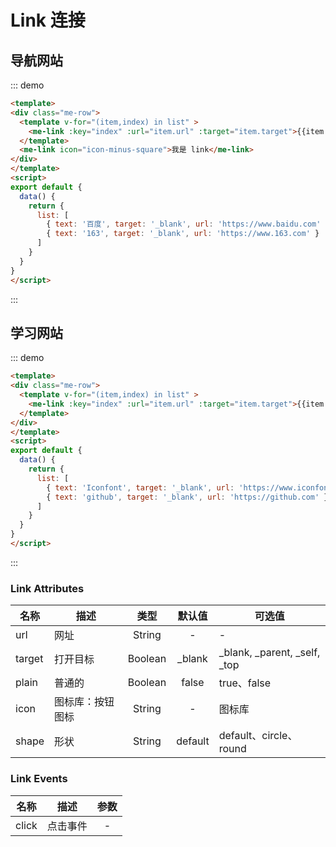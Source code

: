 # Link 连接

## 导航网站
::: demo 
```html
<template>
<div class="me-row">
  <template v-for="(item,index) in list" >
    <me-link :key="index" :url="item.url" :target="item.target">{{item.text}}</me-link>
  </template>
  <me-link icon="icon-minus-square">我是 link</me-link>
</div>
</template>
<script>
export default {
  data() {
    return { 
      list: [
        { text: '百度', target: '_blank', url: 'https://www.baidu.com' },
        { text: '163', target: '_blank', url: 'https://www.163.com' }
      ]
    }
  }
}
</script>
```
:::


## 学习网站
::: demo 
```html
<template>
<div class="me-row">
  <template v-for="(item,index) in list" >
    <me-link :key="index" :url="item.url" :target="item.target">{{item.text}}</me-link>
  </template>
</div>
</template>
<script>
export default {
  data() {
    return { 
      list: [
        { text: 'Iconfont', target: '_blank', url: 'https://www.iconfont.cn' },
        { text: 'github', target: '_blank', url: 'https://github.com' }
      ]
    }
  }
}
</script>
```
:::

### Link Attributes
| 名称   | 描述             |  类型   | 默认值  | 可选值                       |
| ------ | ---------------- | :-----: | :-----: | ---------------------------- |
| url    | 网址             | String  |    -    | -                            |
| target | 打开目标         | Boolean | _blank  | _blank, _parent, _self, _top |
| plain  | 普通的           | Boolean |  false  | true、false                  |
| icon   | 图标库：按钮图标 | String  |    -    | 图标库                       |
| shape  | 形状             | String  | default | default、circle、round       |

### Link Events
| 名称  | 描述     | 参数  |
| ----- | -------- | :---: |
| click | 点击事件 |   -   |
